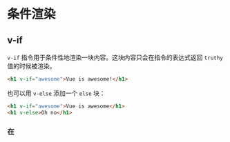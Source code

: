 
# 条件渲染

## v-if

`v-if` 指令用于条件性地渲染一块内容。这块内容只会在指令的表达式返回 `truthy` 值的时候被渲染。

```html
<h1 v-if="awesome">Vue is awesome!</h1>
```

也可以用 `v-else` 添加一个 `else` 块：

```html
<h1 v-if="awesome">Vue is awesome</h1>
<h1 v-else>Oh no</h1>
```

### 在 <template> 元素上使用 v-if 条件渲染分组

因为 `v-if` 是一个指令，所以必须将它添加到一个元素上。但是如果想切换多个元素呢？此时可以把一个 `<template>` 元素当作不可见的包裹元素，并且在上面使用 `v-if`。最终的渲染结果将不包含 `<template>` 元素。

```html
<template v-if="ok">
  <h1>Title</h1>
  <p>Paragraph 1</p>
  <p>Paragraph 2</p>
</template>
```

### v-else

你可以使用 `v-else` 指令来表示 `v-if` 的 **else块** ：

```html
<div v-if="Math.random() > 0.5">
  Now you see me
</div>
<div v-else>
  Now you don't.
</div>
```

`v-else` 元素必须紧跟在带 `v-if` 或者 `v-else-if` 的元素的后面，否则它将不会被识别。


### v-else-if

`v-else-if`，顾名思义，充当 `v-if` 的 **else-if块**，可以连续使用：

```html
<div v-if="type === 'A'">
  A
</div>
<div v-else-if="type === 'B'">
  B
</div>
<div v-else>
  Not A/B/C
</div>
```

类似于 `v-else`, `v-else-if` 也必须紧跟在带 `v-if` 或者 `v-else-if` 的元素之后。

### 用 key 管理可复用的元素

Vue会尽可能高效地渲染元素，通常会复用已有元素而不是从头开始渲染。这么做除了使Vue变得非常快之外，还有其他一些好处。例如，如果你允许用户在不同登陆方式之间切换：

```html
<template v-if=" loginType === 'username' ">
  <label>Username</label>
  <input placeholder="Enter your username" />
</template>
<template v-else>
  <label>Email</label>
  <input placeholder="Enter your email address" />
</template>
```

那么在上面的代码中切换 `loginType` 将不会清除用户已经输入的内容。因为两个模板使用了相同的元素，`<input>` 不会被替代——仅仅是替换了它的 `placeholder`。

这样也不总是符合实际需求，所以Vue为你提供了一种方式来表达 “这两个元素是完全独立的，不要复用它们“。只需要添加一个具有唯一值的 `key` attribute 即可：

```html
<template v-if=" loginType === 'username' ">
  <label>Username</label>
  <input placeholder="Enter your username" key="username-input">
</template>
<template v-else>
  <label>Email</label>
  <input placeholder="Enter your email address" key="email-input" />
</template>
```

注意，`<label>` 元素仍然会被高效地复用，因为它们没有添加 `key` attribute。


### v-show

另一个用于根据条件展示元素的选项是 `v-show` 指令。用法大致一样：

```html
<h1 v-show="ok">Hello!</h1>
```

不同的是带有 `v-show` 的元素始终会被渲染并保留在DOM中。 `v-show` 只是简单地切换元素的 CSS property `display`。

> 注意，`v-show` 不支持 `<template>` 元素，也不支持 `v-else` 。


## v-if VS v-show

`v-if` 是 “真正”的条件渲染，因为它确保在切换过程中条件块内的事件监听器和子组件适当地被销毁和重建。它也是惰性的：如果在初始渲染时条件为假，则为什么也不做，直到条件第一次变为真时，才会开始渲染条件块。

相比之下，`v-show` 就简单的多，不管初始条件是什么，元素总会被渲染，并且只是简单地基于CSS进行切换。

一般来说，`v-if` 有更高的切换开销，而 `v-show` 有更高的初始渲染开销。因此，如果需要非常频繁地切换，则使用 `v-show` 较好；如果在运行条件较少改变，则使用 `v-if` 较好。


## v-if 与 v-for 一起使用

> 不推荐同时使用 `v-if` 和 `v-for`. 请查阅 **风格指南** 以获取更多信息。

当 `v-if` 与 `v-for` 一起使用时，`v-for` 具有比 `v-if` 更高的优先级。请查阅**列表渲染指南**以获取详细信息。